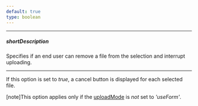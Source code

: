 ```yaml
---
default: true
type: boolean
---
```

---
##### shortDescription
Specifies if an end user can remove a file from the selection and interrupt uploading.

---
If this option is set to *true*, a cancel button is displayed for each selected file.

[note]This option applies only if the [uploadMode](/api-reference/10%20UI%20Widgets/dxFileUploader/1%20Configuration/uploadMode.md '/Documentation/ApiReference/UI_Widgets/dxFileUploader/Configuration/#uploadMode') is *not* set to *'useForm'*.
